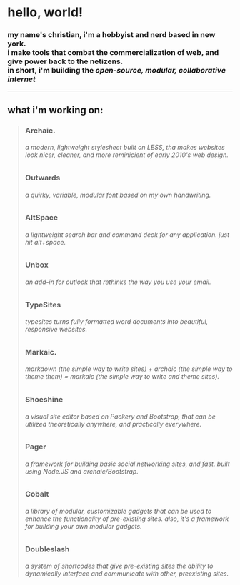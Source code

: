 # hello, world!
### my name's christian, i'm a hobbyist and nerd based in new york. <br> i make tools that combat the commercialization of web, and give power back to the netizens. <br> in short, i'm building the *open-source, modular, collaborative internet*

***

## what i'm working on:
> ### Archaic.
> ###### a modern, lightweight stylesheet built on LESS, tha makes websites look nicer, cleaner, and more reminicient of early 2010's web design.
> 
> ### Outwards
> ###### a quirky, variable, modular font based on my own handwriting.
>
> ### AltSpace
> ###### a lightweight search bar and command deck for any application. just hit alt+space.
>
> ### Unbox
> ###### an add-in for outlook that rethinks the way you use your email.
>
> ### TypeSites
> ###### typesites turns fully formatted word documents into beautiful, responsive websites.
>
> ### Markaic.
> ###### markdown (the simple way to write sites) + archaic (the simple way to theme them) = markaic (the simple way to write and theme sites).
>
> ### Shoeshine
> ###### a visual site editor based on Packery and Bootstrap, that can be utilized theoretically anywhere, and practically everywhere.
>
> ### Pager
> ###### a framework for building basic social networking sites, and fast. built using Node.JS and archaic/Bootstrap.
>
> ### Cobalt
> ###### a library of modular, customizable gadgets that can be used to enhance the functionality of pre-existing sites. also, it's a framework for building your own modular gadgets.
>
> ### Doubleslash
> ###### a system of shortcodes that give pre-existing sites the ability to dynamically interface and communicate with other, preexisting sites.
